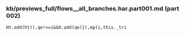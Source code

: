 ### kb/previews_full/flows__all_branches.har.part001.md (part 002)

```md
Ht.add(ht)),qe!==i&&O.add(qe)}),mp(i,this._tri
```

```
